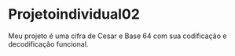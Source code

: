 # Projetoindividual02
Meu projeto é uma cifra de Cesar e Base 64 com sua codificação e decodificação funcional.
